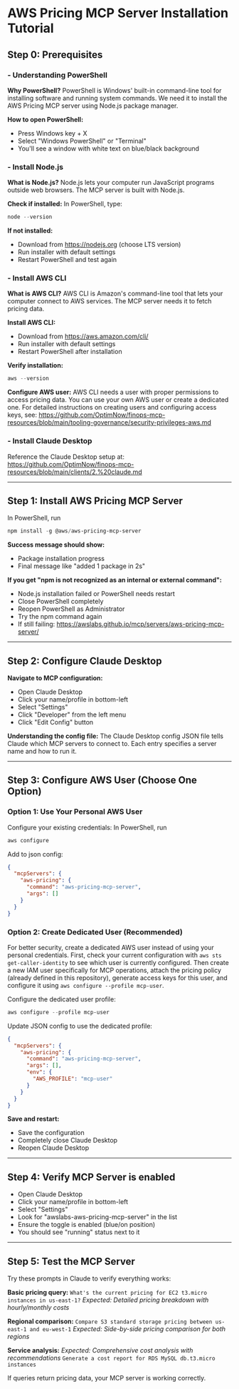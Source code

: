 # AWS Pricing MCP Server Installation Tutorial

## Step 0: Prerequisites

### - Understanding PowerShell
**Why PowerShell?**
PowerShell is Windows' built-in command-line tool for installing software and running system commands. We need it to install the AWS Pricing MCP server using Node.js package manager.

**How to open PowerShell:**
- Press Windows key + X
- Select "Windows PowerShell" or "Terminal"
- You'll see a window with white text on blue/black background

### - Install Node.js
**What is Node.js?**
Node.js lets your computer run JavaScript programs outside web browsers. The MCP server is built with Node.js.

**Check if installed:**
In PowerShell, type:
```powershell
node --version
```
**If not installed:**
- Download from https://nodejs.org (choose LTS version)
- Run installer with default settings
- Restart PowerShell and test again

### - Install AWS CLI
**What is AWS CLI?**
AWS CLI is Amazon's command-line tool that lets your computer connect to AWS services. The MCP server needs it to fetch pricing data.

**Install AWS CLI:**
- Download from https://aws.amazon.com/cli/
- Run installer with default settings
- Restart PowerShell after installation

**Verify installation:**
```powershell
aws --version
```

**Configure AWS user:**
AWS CLI needs a user with proper permissions to access pricing data. You can use your own AWS user or create a dedicated one. For detailed instructions on creating users and configuring access keys, see: https://github.com/OptimNow/finops-mcp-resources/blob/main/tooling-governance/security-privileges-aws.md

### - Install Claude Desktop
Reference the Claude Desktop setup at: https://github.com/OptimNow/finops-mcp-resources/blob/main/clients/2.%20claude.md

---

## Step 1: Install AWS Pricing MCP Server
In PowerShell, run
```powershell
npm install -g @aws/aws-pricing-mcp-server
```

**Success message should show:**
- Package installation progress
- Final message like "added 1 package in 2s"

**If you get "npm is not recognized as an internal or external command":**
- Node.js installation failed or PowerShell needs restart
- Close PowerShell completely
- Reopen PowerShell as Administrator
- Try the npm command again
- If still failing: https://awslabs.github.io/mcp/servers/aws-pricing-mcp-server/

---

## Step 2: Configure Claude Desktop

**Navigate to MCP configuration:**
- Open Claude Desktop
- Click your name/profile in bottom-left
- Select "Settings"
- Click "Developer" from the left menu
- Click "Edit Config" button

**Understanding the config file:**
The Claude Desktop config JSON file tells Claude which MCP servers to connect to. Each entry specifies a server name and how to run it.

---

## Step 3: Configure AWS User (Choose One Option)

### Option 1: Use Your Personal AWS User
Configure your existing credentials:
In PowerShell, run
```powershell
aws configure
```
Add to json config:
```json
{
  "mcpServers": {
    "aws-pricing": {
      "command": "aws-pricing-mcp-server",
      "args": []
    }
  }
}
```

### Option 2: Create Dedicated User (Recommended)
For better security, create a dedicated AWS user instead of using your personal credentials. First, check your current configuration with `aws sts get-caller-identity` to see which user is currently configured. Then create a new IAM user specifically for MCP operations, attach the pricing policy (already defined in this repository), generate access keys for this user, and configure it using `aws configure --profile mcp-user`.

Configure the dedicated user profile:
```powershell
aws configure --profile mcp-user
```
Update JSON config to use the dedicated profile:
```json
{
  "mcpServers": {
    "aws-pricing": {
      "command": "aws-pricing-mcp-server",
      "args": [],
      "env": {
        "AWS_PROFILE": "mcp-user"
      }
    }
  }
}
```
**Save and restart:**
- Save the configuration
- Completely close Claude Desktop
- Reopen Claude Desktop

---
## Step 4: Verify MCP Server is enabled
- Open Claude Desktop
- Click your name/profile in bottom-left
- Select "Settings"
- Look for "awslabs-aws-pricing-mcp-server" in the list
- Ensure the toggle is enabled (blue/on position)
- You should see "running" status next to it

---

## Step 5: Test the MCP Server

Try these prompts in Claude to verify everything works:

**Basic pricing query:**
``` What's the current pricing for EC2 t3.micro instances in us-east-1? ```
*Expected: Detailed pricing breakdown with hourly/monthly costs*

**Regional comparison:**
``` Compare S3 standard storage pricing between us-east-1 and eu-west-1 ```
*Expected: Side-by-side pricing comparison for both regions*

**Service analysis:**
*Expected: Comprehensive cost analysis with recommendations*
``` Generate a cost report for RDS MySQL db.t3.micro instances ```

If queries return pricing data, your MCP server is working correctly.
